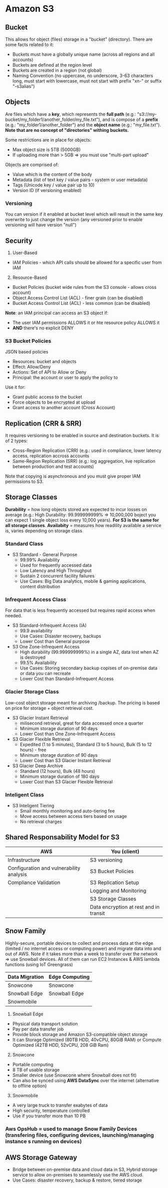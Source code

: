 # Amazon S3

## Bucket

This allows for object (files) storage in a "bucket" (directory).
There are some facts related to it:
- Buckets must have a globally unique name (across all regions and all accounts)
- Buckets are defined at the region level
- Buckets are created in a region (not global)
- Naming Convention (no uppercase, no underscore, 3-63 characters long,  must start with lowercase, must not start with prefix "xn-" or suffix "-s3alias")

## Objects

Are files which have a **key**, which represents the **full path** (e.g.: "s3://my-bucket/my_folder1/another_folder/my_file.txt"), and is compose of a **prefix** (e.g.: "my_folder1/another_folder") and the **object name** (e.g.: "my_file.txt").
**Note that are no concept of "directories" withing buckets.**

Some restrictions are in place for objects:
- Max object size is 5TB (5000GB)
- If uploading more than > 5GB => you must use "multi-part upload"

Objects are comprised of: 
- Value which is the content of the body
- Metadata (list of text key / value pairs - system or user metadata)
- Tags (Unicode key / value pair up to 10)
- Version ID (if versioning enabled)

### Versioning
You can version if it enabled at bucket level which will result in the same key overwrite to just change the version (any versioned prior to enable versioning will have version "null")

## Security

1. User-Based
  - IAM Policies - which API calls should be allowed for a specific user from IAM
2. Resource-Based
- Bucket Policies (bucket wide rules from the S3 console - allows cross account)
- Object Access Control List (ACL) - finer grain (can be disabled)
- Bucket Access Control List (ACL) - less common (can be disabled)

**Note**: an IAM principal can access an S3 object if:
- The user IAM permissions ALLOWS it or hte resource policy ALLOWS it
- **AND** there's no explicit DENY

### S3 Bucket Policies

JSON based policies
- Resources: bucket and objects
- Effect: Allow/Deny
- Actions: Set of API to Allow or Deny
- Principal: the account or user to apply the policy to

Use it for:
- Grant public access to the bucket
- Force objects to be encrypted at upload
- Grant access to another account (Cross Account)

## Replication (CRR & SRR)

It requires versioning to be enabled in source and destination buckets. It is of 2 types:
- Cross-Region Replication (CRR) (e.g.: used in compliance, lower latency access, replication accross accounts
- Same-Region Replication (SRR) (e.g.: log aggregation, live replication between production and test accounts)

Note that copying is asynchronous and you must give proper IAM permissions to S3.

## Storage Classes

**Durability** = how long objects stored are expected to incur losses on average (e.g.: High Durability: 99.999999999% => 10,000,000 boject you can expect 1 single object loss every 10,000 years). **For S3 is the same for all storage classes**.
**Availabity** = measures how readility available a service is, varies depending on storage class

### Standard Class
- S3 Standard - General Purpose 
  - 99.99% Availability
  - Used for frequently accessed data
  - Low Latency and High Throughput
  - Sustain 2 concurrent facility failures
  - Use Cases: Big Data analytics, mobile & gaming applications, content distribution

### Infrequent Access Class
For data that is less frequently accessed but requires rapid access when needed.

- S3 Standard-Infrequent Access (IA)
  - 99.9 availability
  - Use Cases: Disaster recovery, backups
  - Lower Cost than General purpose
- S3 One Zone-Infrequent Access
  - High durability (99.999999999%) in a single AZ, data lost when AZ is destroyed
  - 99.5% Availability
  - Use Cases: Storing secondary backup copises of on-premise data or data you can recreate
  - Lower Cost than Standard-Infrequent Access

### Glacier Storage Class
Low-cost object storage meant for archiving /backup. The pricing is based on price for storage + object retrieval cost.

- S3 Glacier Instant Retrieval
  - milisecond retrieval, great for data accessed once a quarter
  - Minimum storage duration of 90 days
  - Lower Cost than One Zone-Infrequent Access
- S3 Glacier Flexible Retrieval
  - Expedited (1 to 5 minutes), Standard (3 to 5 hours), Bulk (5 to 12 hours) - free
  - Minimum storage duration of 90 days
  - Lower Cost than S3 Glacier Instant Retrieval
- S3 Glacier Deep Archive
  - Standard (12 hours), Bulk (48 hours)
  - Minimum storage duration of 180 days
  - Lower Cost than S3 Glacier Flexible Retrieval

### Inteligent Class
- S3 Inteligent Tiering
  - Small monthly monitoring and auto-tiering fee
  - Move access between access tiers based on usage
  - No retrieval charges

## Shared Responsability Model for S3

AWS | You (client)
|---|---|
Infrastructure | S3 versioning
Configuration and vulnerability analysis | S3 Bucket Policies
Compliance Validation | S3 Replication Setup
|| Logging and Monitoring
|| S3 Storage Classes
|| Data encryption at rest and in transit


## Snow Family 

Highly-secure, portable devices to collect and process data at the edge (limited / no internet access or computing power) and migrate data into and out of AWS. Note if it takes more than a week to transfer over the network => use Snowball devices. All of them can run EC2 Instances & AWS lambda functions (using IoT Greengrass)

Data Migration | Edge Computing
|---|---|
Snowcone | Snowcone
Snowball Edge | Snowball Edge
Snowmobile | 

1. Snowball Edge
- Physical data transport solution
- Pay per data transfer job
- Provide block storage and Amazon S3-compatible object storage
- It can Storage Optimized (80TB HDD, 40vCPU, 80GiB RAM) or Compute Optimized (42TB HDD, 52vCPU, 208 GiB Ram)
2. Snowcone
- Portable computing
- 8 TB of usable storage
- Smaller device (use Snowcone where Snowball does not fit)
- Can also be synced using **AWS DataSync** over the internet (alternative to offline option)
3. Snowmobile
- A very large truck to transfer exabytes of data
- High security, temperature controlled
- Use if you transfer more than 10 PB

### Aws OpsHub = used to manage Snow Family Devices (transfering files, configuring devices, launching/managing instance s running on devices)

## AWS Storage Gateway 

- Bridge between on-premise data and cloud data in S3, Hybrid storage service to allow on-premises to seamlessly use the AWS cloud.
- Use Cases: disaster recovery, backup & restore, tiered storage


